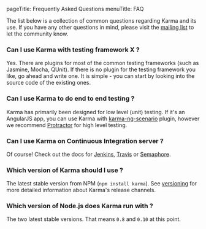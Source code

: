 pageTitle: Frequently Asked Questions
menuTitle: FAQ

The list below is a collection of common questions regarding Karma and its use.
If you have any other questions in mind, please visit the [mailing list] to let the community know.


### Can I use Karma with testing framework X ?
Yes. There are plugins for most of the common testing frameworks (such as Jasmine, Mocha, QUnit).
If there is no plugin for the testing framework you like, go ahead and write one. It is simple -
you can start by looking into the source code of the existing ones.


### Can I use Karma to do end to end testing ?
Karma has primarily been designed for low level (unit) testing. If it's an AngularJS app, you can
use Karma with [karma-ng-scenario] plugin, however we recommend [Protractor] for high level testing.


### Can I use Karma on Continuous Integration server ?
Of course! Check out the docs for [Jenkins], [Travis] or [Semaphore].


### Which version of Karma should I use ?
The latest stable version from NPM (`npm install karma`). See [versioning] for more detailed information about Karma's release channels.


### Which version of Node.js does Karma run with ?
The two latest stable versions. That means `0.8` and `0.10` at this point.


[mailing list]: https://groups.google.com/d/forum/karma-users
[karma-ng-scenario]: https://github.com/karma-runner/karma-ng-scenario
[Protractor]: https://github.com/angular/protractor
[Jenkins]: ../plus/jenkins.html
[Travis]: ../plus/travis.html
[Semaphore]: ../plus/semaphore.html
[versioning]: ../about/versioning.html
[browsers]: ../config/browsers.html
